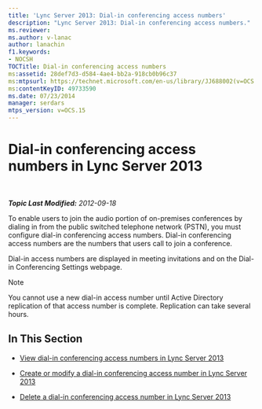 ```yaml
---
title: 'Lync Server 2013: Dial-in conferencing access numbers'
description: "Lync Server 2013: Dial-in conferencing access numbers."
ms.reviewer: 
ms.author: v-lanac
author: lanachin
f1.keywords:
- NOCSH
TOCTitle: Dial-in conferencing access numbers
ms:assetid: 28def7d3-d584-4ae4-bb2a-918cb0b96c37
ms:mtpsurl: https://technet.microsoft.com/en-us/library/JJ688002(v=OCS.15)
ms:contentKeyID: 49733590
ms.date: 07/23/2014
manager: serdars
mtps_version: v=OCS.15
---
```


# Dial-in conferencing access numbers in Lync Server 2013

<div data-xmlns="http://www.w3.org/1999/xhtml">

<div class="topic" data-xmlns="http://www.w3.org/1999/xhtml" data-msxsl="urn:schemas-microsoft-com:xslt" data-cs="https://msdn.microsoft.com/">

<div data-asp="https://msdn2.microsoft.com/asp">



</div>

<div id="mainSection">

<div id="mainBody">

<span> </span>

_**Topic Last Modified:** 2012-09-18_

To enable users to join the audio portion of on-premises conferences by dialing in from the public switched telephone network (PSTN), you must configure dial-in conferencing access numbers. Dial-in conferencing access numbers are the numbers that users call to join a conference.

Dial-in access numbers are displayed in meeting invitations and on the Dial-in Conferencing Settings webpage.

<div>


> [!NOTE]  
> You cannot use a new dial-in access number until Active Directory replication of that access number is complete. Replication can take several hours.



</div>

<div>

## In This Section

  - [View dial-in conferencing access numbers in Lync Server 2013](lync-server-2013-view-dial-in-conferencing-access-numbers.md)

  - [Create or modify a dial-in conferencing access number in Lync Server 2013](lync-server-2013-create-or-modify-a-dial-in-conferencing-access-number.md)

  - [Delete a dial-in conferencing access number in Lync Server 2013](lync-server-2013-delete-a-dial-in-conferencing-access-number.md)

</div>

</div>

<span> </span>

</div>

</div>

</div>

